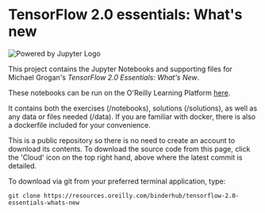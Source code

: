 # TensorFlow 2.0 essentials: What's new

![Powered by Jupyter Logo](https://cdn.oreillystatic.com/images/icons/powered_by_jupyter.png)

This project contains the Jupyter Notebooks and supporting files for Michael Grogan's _TensorFlow 2.0 Essentials: What's New_. 

These notebooks can be run on the O'Reilly Learning Platform [here](https://learning.oreilly.com/jupyter-notebooks/tensorflow-2-0-essentials/9781492076865/).

It contains both the exercises (/notebooks), solutions (/solutions), as well as any data or files needed (/data). If you are familiar with docker, there is also a dockerfile included for your convenience. 

This is a public repository so there is no need to create an account to download its contents. To download the source code from this page, click the 'Cloud' icon on the top right hand, above where the latest commit is detailed.

To download via git from your preferred terminal application, type:

```git clone https://resources.oreilly.com/binderhub/tensorflow-2.0-essentials-whats-new```